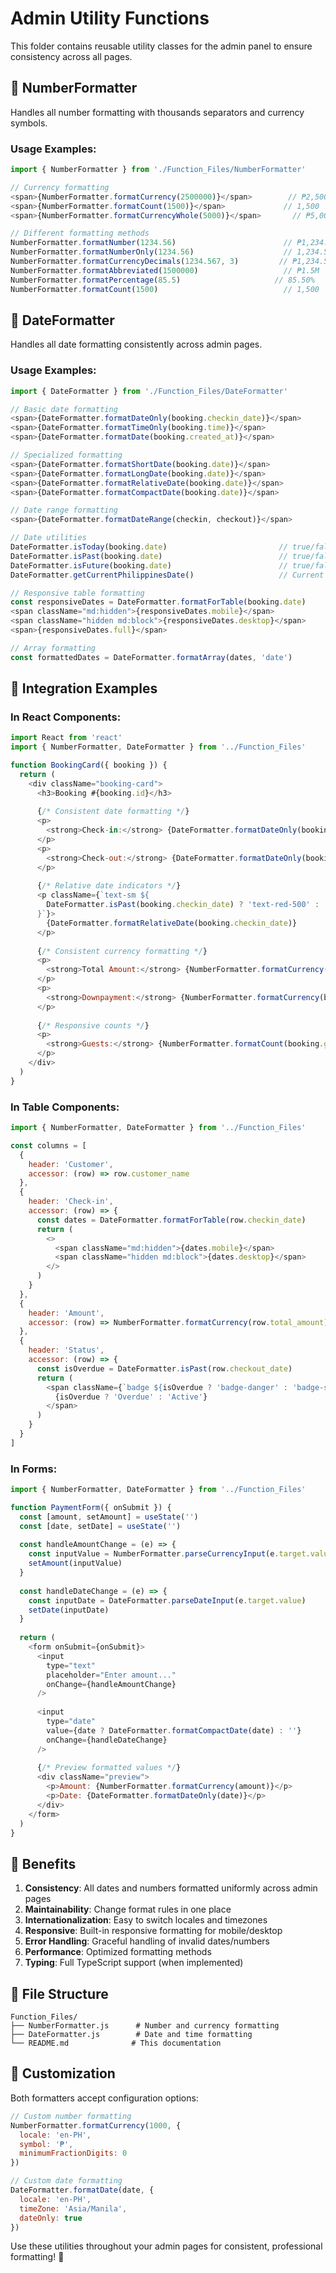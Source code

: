 # Admin Utility Functions

This folder contains reusable utility classes for the admin panel to ensure consistency across all pages.

## 🔧 NumberFormatter

Handles all number formatting with thousands separators and currency symbols.

### Usage Examples:

```javascript
import { NumberFormatter } from './Function_Files/NumberFormatter'

// Currency formatting
<span>{NumberFormatter.formatCurrency(2500000)}</span>        // ₱2,500,000.00
<span>{NumberFormatter.formatCount(1500)}</span>             // 1,500
<span>{NumberFormatter.formatCurrencyWhole(5000)}</span>       // ₱5,000

// Different formatting methods
NumberFormatter.formatNumber(1234.56)                        // ₱1,234.56
NumberFormatter.formatNumberOnly(1234.56)                    // 1,234.56
NumberFormatter.formatCurrencyDecimals(1234.567, 3)         // ₱1,234.567
NumberFormatter.formatAbbreviated(1500000)                   // ₱1.5M
NumberFormatter.formatPercentage(85.5)                     // 85.50%
NumberFormatter.formatCount(1500)                            // 1,500
```

## 📅 DateFormatter

Handles all date formatting consistently across admin pages.

### Usage Examples:

```javascript
import { DateFormatter } from './Function_Files/DateFormatter'

// Basic date formatting
<span>{DateFormatter.formatDateOnly(booking.checkin_date)}</span>           // January 15, 2024
<span>{DateFormatter.formatTimeOnly(booking.time)}</span>                  // 14:30
<span>{DateFormatter.formatDate(booking.created_at)}</span>                // Jan 15, 2024 at 2:30 PM

// Specialized formatting
<span>{DateFormatter.formatShortDate(booking.date)}</span>                  // 01/15/2024
<span>{DateFormatter.formatLongDate(booking.date)}</span>                   // January 15, 2024
<span>{DateFormatter.formatRelativeDate(booking.date)}</span>               // "Today", "2 days ago", etc.
<span>{DateFormatter.formatCompactDate(booking.date)}</span>               // 01/15/24

// Date range formatting
<span>{DateFormatter.formatDateRange(checkin, checkout)}</span>             // January 15, 2024 - January 17, 2024

// Date utilities
DateFormatter.isToday(booking.date)                         // true/false
DateFormatter.isPast(booking.date)                          // true/false
DateFormatter.isFuture(booking.date)                        // true/false
DateFormatter.getCurrentPhilippinesDate()                   // Current PH timezone date

// Responsive table formatting
const responsiveDates = DateFormatter.formatForTable(booking.date)
<span className="md:hidden">{responsiveDates.mobile}</span>                 // Compact on mobile
<span className="hidden md:block">{responsiveDates.desktop}</span>          // Full on desktop
<span>{responsiveDates.full}</span>                                         // Always full format

// Array formatting
const formattedDates = DateFormatter.formatArray(dates, 'date')            // ['Jan 15', 'Jan 16', ...]
```

## 🎯 Integration Examples

### In React Components:

```javascript
import React from 'react'
import { NumberFormatter, DateFormatter } from '../Function_Files'

function BookingCard({ booking }) {
  return (
    <div className="booking-card">
      <h3>Booking #{booking.id}</h3>
      
      {/* Consistent date formatting */}
      <p>
        <strong>Check-in:</strong> {DateFormatter.formatDateOnly(booking.checkin_date)}
      </p>
      <p>
        <strong>Check-out:</strong> {DateFormatter.formatDateOnly(booking.checkout_date)}
      </p>
      
      {/* Relative date indicators */}
      <p className={`text-sm ${
        DateFormatter.isPast(booking.checkin_date) ? 'text-red-500' : 'text-green-500'
      }`}>
        {DateFormatter.formatRelativeDate(booking.checkin_date)}
      </p>
      
      {/* Consistent currency formatting */}
      <p>
        <strong>Total Amount:</strong> {NumberFormatter.formatCurrency(booking.total_amount)}
      </p>
      <p>
        <strong>Downpayment:</strong> {NumberFormatter.formatCurrency(booking.downpayment)}
      </p>
      
      {/* Responsive counts */}
      <p>
        <strong>Guests:</strong> {NumberFormatter.formatCount(booking.guest_count)}
      </p>
    </div>
  )
}
```

### In Table Components:

```javascript
import { NumberFormatter, DateFormatter } from '../Function_Files'

const columns = [
  {
    header: 'Customer',
    accessor: (row) => row.customer_name
  },
  {
    header: 'Check-in',
    accessor: (row) => {
      const dates = DateFormatter.formatForTable(row.checkin_date)
      return (
        <>
          <span className="md:hidden">{dates.mobile}</span>
          <span className="hidden md:block">{dates.desktop}</span>
        </>
      )
    }
  },
  {
    header: 'Amount',
    accessor: (row) => NumberFormatter.formatCurrency(row.total_amount)
  },
  {
    header: 'Status',
    accessor: (row) => {
      const isOverdue = DateFormatter.isPast(row.checkout_date)
      return (
        <span className={`badge ${isOverdue ? 'badge-danger' : 'badge-success'}`}>
          {isOverdue ? 'Overdue' : 'Active'}
        </span>
      )
    }
  }
]
```

### In Forms:

```javascript
import { NumberFormatter, DateFormatter } from '../Function_Files'

function PaymentForm({ onSubmit }) {
  const [amount, setAmount] = useState('')
  const [date, setDate] = useState('')
  
  const handleAmountChange = (e) => {
    const inputValue = NumberFormatter.parseCurrencyInput(e.target.value)
    setAmount(inputValue)
  }
  
  const handleDateChange = (e) => {
    const inputDate = DateFormatter.parseDateInput(e.target.value)
    setDate(inputDate)
  }
  
  return (
    <form onSubmit={onSubmit}>
      <input 
        type="text"
        placeholder="Enter amount..."
        onChange={handleAmountChange}
      />
      
      <input 
        type="date"
        value={date ? DateFormatter.formatCompactDate(date) : ''}
        onChange={handleDateChange}
      />
      
      {/* Preview formatted values */}
      <div className="preview">
        <p>Amount: {NumberFormatter.formatCurrency(amount)}</p>
        <p>Date: {DateFormatter.formatDateOnly(date)}</p>
      </div>
    </form>
  )
}
```

## 🚀 Benefits

1. **Consistency**: All dates and numbers formatted uniformly across admin pages
2. **Maintainability**: Change format rules in one place
3. **Internationalization**: Easy to switch locales and timezones
4. **Responsive**: Built-in responsive formatting for mobile/desktop
5. **Error Handling**: Graceful handling of invalid dates/numbers
6. **Performance**: Optimized formatting methods
7. **Typing**: Full TypeScript support (when implemented)

## 📁 File Structure

```
Function_Files/
├── NumberFormatter.js      # Number and currency formatting
├── DateFormatter.js        # Date and time formatting
└── README.md              # This documentation
```

## 🎨 Customization

Both formatters accept configuration options:

```javascript
// Custom number formatting
NumberFormatter.formatCurrency(1000, {
  locale: 'en-PH',
  symbol: '₱',
  minimumFractionDigits: 0
})

// Custom date formatting
DateFormatter.formatDate(date, {
  locale: 'en-PH',
  timeZone: 'Asia/Manila',
  dateOnly: true
})
```

Use these utilities throughout your admin pages for consistent, professional formatting! 🎉
